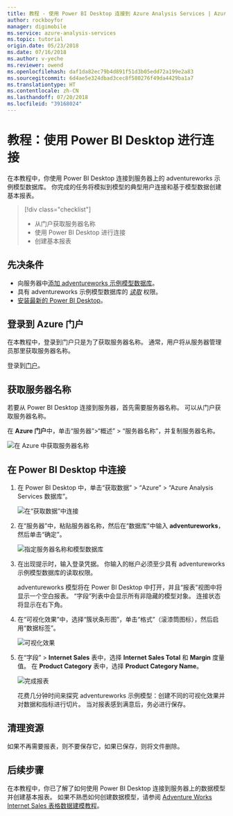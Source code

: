 ```yaml
---
title: 教程 - 使用 Power BI Desktop 连接到 Azure Analysis Services | Azure
author: rockboyfor
manager: digimobile
ms.service: azure-analysis-services
ms.topic: tutorial
origin.date: 05/23/2018
ms.date: 07/16/2018
ms.author: v-yeche
ms.reviewer: owend
ms.openlocfilehash: daf1da82ec79b4d891f51d3b05edd72a199e2a83
ms.sourcegitcommit: 6d4ae5e324dbad3cec8f580276f49da4429ba1a7
ms.translationtype: HT
ms.contentlocale: zh-CN
ms.lasthandoff: 07/20/2018
ms.locfileid: "39168024"
---
```

<!--Notice: Verify sucessfully-->
# <a name="tutorial-connect-with-power-bi-desktop"></a>教程：使用 Power BI Desktop 进行连接

在本教程中，你使用 Power BI Desktop 连接到服务器上的 adventureworks 示例模型数据库。 你完成的任务将模拟到模型的典型用户连接和基于模型数据创建基本报表。

> [!div class="checklist"]
> * 从门户获取服务器名称
> * 使用 Power BI Desktop 进行连接
> * 创建基本报表

## <a name="prerequisites"></a>先决条件

- 向服务器中[添加 adventureworks 示例模型数据库](../analysis-services-create-sample-model.md)。
- 具有 adventureworks 示例模型数据库的 [*读取*](../analysis-services-server-admins.md) 权限。
- [安装最新的 Power BI Desktop](https://powerbi.microsoft.com/desktop)。

## <a name="log-in-to-the-azure-portal"></a>登录到 Azure 门户
在本教程中，登录到门户只是为了获取服务器名称。 通常，用户将从服务器管理员那里获取服务器名称。

登录到[门户](https://portal.azure.cn/)。

## <a name="get-server-name"></a>获取服务器名称
若要从 Power BI Desktop 连接到服务器，首先需要服务器名称。 可以从门户获取服务器名称。

在 **Azure 门户**中，单击“服务器”>“概述” > “服务器名称”，并复制服务器名称。

   ![在 Azure 中获取服务器名称](./media/analysis-services-tutorial-pbid/aas-copy-server-name.png)

## <a name="connect-in-power-bi-desktop"></a>在 Power BI Desktop 中连接

1. 在 Power BI Desktop 中，单击“获取数据” > “Azure” > “Azure Analysis Services 数据库”。

   ![在“获取数据”中连接](./media/analysis-services-tutorial-pbid/aas-pbid-connect-aasserver.png)

2. 在“服务器”中，粘贴服务器名称，然后在“数据库”中输入 **adventureworks**，然后单击“确定”。

   ![指定服务器名称和模型数据库](./media/analysis-services-tutorial-pbid/aas-pbid-connect-aas-servername.png)

3. 在出现提示时，输入登录凭据。 你输入的帐户必须至少具有 adventureworks 示例模型数据库的读取权限。

    adventureworks 模型将在 Power BI Desktop 中打开，并且“报表”视图中将显示一个空白报表。 “字段”列表中会显示所有非隐藏的模型对象。 连接状态将显示在右下角。

4. 在“可视化效果”中，选择“簇状条形图”，单击“格式”（滚漆筒图标），然后启用“数据标签”。 

   ![可视化效果](./media/analysis-services-tutorial-pbid/aas-pbid-visualizations-report.png)

5. 在“字段” >  **Internet Sales** 表中，选择 **Internet Sales Total** 和 **Margin** 度量值。 在 **Product Category** 表中，选择 **Product Category Name**。

   ![完成报表](./media/analysis-services-tutorial-pbid/aas-pbid-complete-report.png)

    花费几分钟时间来探究 adventureworks 示例模型：创建不同的可视化效果并对数据和指标进行切片。 当对报表感到满意后，务必进行保存。

## <a name="clean-up-resources"></a>清理资源

如果不再需要报表，则不要保存它，如果已保存，则将文件删除。

## <a name="next-steps"></a>后续步骤
在本教程中，你已了解了如何使用 Power BI Desktop 连接到服务器上的数据模型并创建基本报表。 如果不熟悉如何创建数据模型，请参阅 [Adventure Works Internet Sales 表格数据建模教程](aas-adventure-works-tutorial.md)。

<!-- Update_Description: new articles on tutorial pbid -->
<!--ms.date: 07/16/2018-->